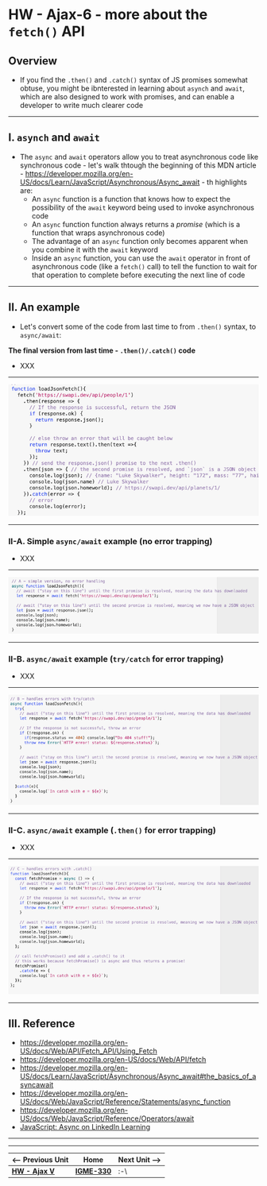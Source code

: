 # HW - Ajax-6 - more about the `fetch()` API

## Overview

- If you find the `.then()` and `.catch()` syntax of JS promises somewhat obtuse, you might be ibnterested in learning about `asynch` and `await`, which are also designed to work with promises, and can enable a developer to write much clearer code

<hr>

## I. `asynch` and `await`

- The `async` and `await` operators allow you to treat asynchronous code like synchronous code - let's walk thtough the beginning of this MDN article - https://developer.mozilla.org/en-US/docs/Learn/JavaScript/Asynchronous/Async_await - th highlights are:
  - An `async` function is a function that knows how to expect the possibility of the `await` keyword being used to invoke asynchronous code
  - An `async` function function always returns a *promise* (which is a function that wraps asynchronous code)
  - The advantage of an `async` function only becomes apparent when you combine it with the `await` keyword
  - Inside an `async` function, you can use the `await` operator in front of asynchronous code (like a `fetch()` call) to tell the function to wait for that operation to complete before executing the next line of code

<hr>

## II. An example

- Let's convert some of the code from last time to from `.then()` syntax, to `async/await`:

**The final version from last time - `.then()/.catch()` code**

- XXX

<hr>

![screenshot](_images/_ajax-images/HW-ajax-6.png)

<hr>

### II-A. Simple `async/await` example (no error trapping)

- XXX

<hr>

![screenshot](_images/_ajax-images/HW-ajax-7.png)

<hr>

### II-B. `async/await` example (`try/catch` for error trapping)

- XXX

<hr>

![screenshot](_images/_ajax-images/HW-ajax-8.png)

<hr>

### II-C. `async/await` example (`.then()` for error trapping)

- XXX

<hr>

![screenshot](_images/_ajax-images/HW-ajax-9.png)

<hr>



## III. Reference

- https://developer.mozilla.org/en-US/docs/Web/API/Fetch_API/Using_Fetch
- https://developer.mozilla.org/en-US/docs/Web/API/fetch
- https://developer.mozilla.org/en-US/docs/Learn/JavaScript/Asynchronous/Async_await#the_basics_of_asyncawait
- https://developer.mozilla.org/en-US/docs/Web/JavaScript/Reference/Statements/async_function
- https://developer.mozilla.org/en-US/docs/Web/JavaScript/Reference/Operators/await
- [JavaScript: Async on LinkedIn Learning](https://www.linkedin.com/learning/javascript-async/building-code-using-promises?u=42272537)

<hr><hr>

| <-- Previous Unit | Home | Next Unit -->
| --- | --- | --- 
|   [**HW - Ajax V**](HW-ajax-5.md)  |  [**IGME-330**](../README.md) | :-\
